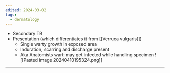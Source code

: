 ```yaml
---
edited: 2024-03-02
tags:
  - dermatology
---
```

- Secondary TB
- Presentation (which differentiates it from [[Verruca vulgaris]])
	- Single warty growth in exposed area
	- Induration, scarring and discharge present
	- Aka Anatomists wart: may get infected while handling specimen
![[Pasted image 20240410195324.png]]
---
